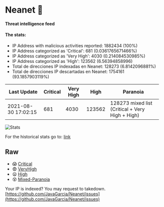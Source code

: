 # Neanet :hocho:
#### Threat intelligence feed
#### The stats:

- IP Address with malicious activities reported: 1882434 (100%)
- IP Address categorized as 'Critical':  681 (0.0361765671466%)
- IP Address categorized as 'Very High':  4030 (0.214084530985%)
- IP Address categorized as 'High':  123562 (6.56394858996)
- Total de direcciones IP indexadas en Neanet:  128273 (6.8142096881%)
- Total de direcciones IP descartadas en Neanet:  1754161 (93.1857903119%)

| Last Update | Critical | Very High | High | Paranoia |
| --- | --- | --- | --- | --- |
| 2021-08-30 17:02:15 | 681 | 4030 | 123562 | 128273 mixed list (Critical + Very High + High)|

![Stats](https://docs.google.com/spreadsheets/d/e/2PACX-1vSnaNMIXVabIpDJjufMlzH7poXnshF3mgd8Is1g9ytUEzVsP5my4Trn8f-xkoLLQ38xpL3HtmUexLo6/pubchart?oid=501124687&format=image)

For the historical stats go to: [link](/stats.csv)
## Raw
- :scream: [Critical](https://raw.githubusercontent.com/JavaGarcia/Neanet/master/blacklists/neanet_critical.txt)
- :fearful: [VeryHigh](https://raw.githubusercontent.com/JavaGarcia/Neanet/master/blacklists/neanet_veryHigh.txtt)
- :frowning: [High](https://raw.githubusercontent.com/JavaGarcia/Neanet/master/blacklists/neanet_high.txt)
- :dizzy_face: [Mixed-Paranoia](https://raw.githubusercontent.com/JavaGarcia/Neanet/master/blacklists/neanet_all.txt)


Your IP is indexed? You may request to takedown. [https://github.com/JavaGarcia/Neanet/issues](https://github.com/JavaGarcia/Neanet/issues)









































































































































































































































































































































































































































































































































































































































































































































































































































































































































































































































































































































































































































































































































































































































































































































































































































































































































































































































































































































































































































































































































































































































































































































































































































































































































































































































































































































































































































































































































































































































































































































































































































































































































































































































































































































































































































































































































































































































































































































































































































































































































































































































































































































































































































































































































































































































































































































































































































































































































































































































































































































































































































































































































































































































































































































































































































































































































































































































































































































































































































































































































































































































































































































































































































































































































































































































































































































































































































































































































































































































































































































































































































































































































































































































































































































































































































































































































































































































































































































































































































































































































































































































































































































































































































































































































































































